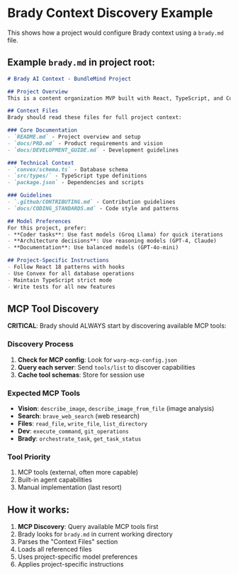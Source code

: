 # Brady Context Discovery Example

This shows how a project would configure Brady context using a `brady.md` file.

## Example `brady.md` in project root:

```markdown
# Brady AI Context - BundleMind Project

## Project Overview
This is a content organization MVP built with React, TypeScript, and Convex.

## Context Files
Brady should read these files for full project context:

### Core Documentation
- `README.md` - Project overview and setup
- `docs/PRD.md` - Product requirements and vision
- `docs/DEVELOPMENT_GUIDE.md` - Development guidelines

### Technical Context  
- `convex/schema.ts` - Database schema
- `src/types/` - TypeScript type definitions
- `package.json` - Dependencies and scripts

### Guidelines
- `.github/CONTRIBUTING.md` - Contribution guidelines
- `docs/CODING_STANDARDS.md` - Code style and patterns

## Model Preferences
For this project, prefer:
- **Coder tasks**: Use fast models (Groq Llama) for quick iterations
- **Architecture decisions**: Use reasoning models (GPT-4, Claude)
- **Documentation**: Use balanced models (GPT-4o-mini)

## Project-Specific Instructions
- Follow React 18 patterns with hooks
- Use Convex for all database operations
- Maintain TypeScript strict mode
- Write tests for all new features
```

## MCP Tool Discovery

**CRITICAL**: Brady should ALWAYS start by discovering available MCP tools:

### Discovery Process
1. **Check for MCP config**: Look for `warp-mcp-config.json` 
2. **Query each server**: Send `tools/list` to discover capabilities
3. **Cache tool schemas**: Store for session use

### Expected MCP Tools
- **Vision**: `describe_image`, `describe_image_from_file` (image analysis)
- **Search**: `brave_web_search` (web research) 
- **Files**: `read_file`, `write_file`, `list_directory`
- **Dev**: `execute_command`, `git_operations`
- **Brady**: `orchestrate_task`, `get_task_status`

### Tool Priority
1. MCP tools (external, often more capable)
2. Built-in agent capabilities  
3. Manual implementation (last resort)

## How it works:
1. **MCP Discovery**: Query available MCP tools first
2. Brady looks for `brady.md` in current working directory
3. Parses the "Context Files" section
4. Loads all referenced files
5. Uses project-specific model preferences
6. Applies project-specific instructions